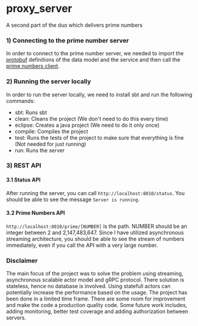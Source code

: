 # proxy_server
A second part of the duo which delivers prime numbers 

### 1) Connecting to the prime number server

In order to connect to the prime number server, we needed to import the
[protobuf](https://github.com/alar17/proxy_server/blob/main/src/main/protobuf/rpc.proto) definitions of the data model and the service and then
call the [prime numbers client](https://github.com/alar17/proxy_server/blob/368c832aad48871585b94fa1d241af995fdbdd11/src/main/java/com/proxy/server/primenumbersserver/PrimeNumbersProtocol.java#L33).

### 2) Running the server locally

In order to run the server locally, we need to install sbt and run the following commands:

* sbt: Runs sbt
* clean: Cleans the project (We don't need to do this every time)
* eclipse: Creates a java project (We need to do it only once)
* compile: Compiles the project
* test: Runs the tests of the project to make sure that everything is fine (Not needed for just running)
* run: Runs the server

### 3) REST API

#### 3.1 Status API
After running the server, you can call `http://localhost:8010/status`. You should be able to see the message `Server is running`. 

#### 3.2 Prime Numbers API
`http://localhost:8010/prime/[NUMBER]` is the path. NUMBER should be an integer between 2 and 2,147,483,647.
Since I have utilized asynchronous streaming architecture, you should be able to see the stream of numbers immediately, even if you call the API with a very large number.

### Disclaimer

The main focus of the project was to solve the problem using streaming, asynchronous scalable actor model and gRPC protocol.
There solution is stateless, hence no database is involved. Using statefull actors can potentially increase the performance based on the usage.
The project has been done in a limited time frame. There are some room for improvement and make the code a production quality code. Some future work includes, adding monitoring, better test coverage and adding authorization between servers.


